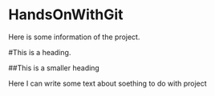 # HandsOnWithGit

Here is some information of the project.

#This is a heading.

##This is a smaller heading

Here I can write some text about soething to do with project
